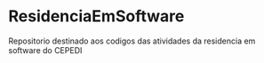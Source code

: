 # ResidenciaEmSoftware
Repositorio destinado aos codigos das atividades da residencia em software do CEPEDI
